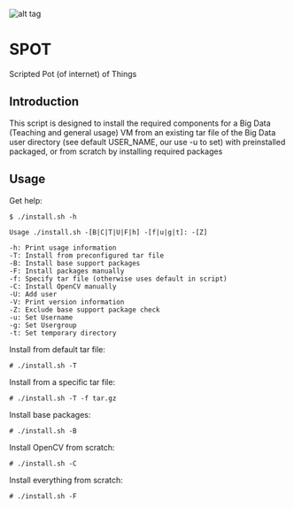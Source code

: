 ![alt tag](https://raw.githubusercontent.com/lateralblast/spot/master/spot.jpg)

SPOT
====

Scripted Pot (of internet) of Things

Introduction
------------

This script is designed to install the required components for a
Big Data (Teaching and general usage) VM from an existing tar file of
the Big Data user directory (see default USER_NAME, our use -u to set)
with preinstalled packaged, or from scratch by installing required packages

Usage
-----

Get help:

```
$ ./install.sh -h

Usage ./install.sh -[B|C|T|U|F|h] -[f|u|g|t]: -[Z]

-h: Print usage information
-T: Install from preconfigured tar file
-B: Install base support packages
-F: Install packages manually
-f: Specify tar file (otherwise uses default in script)
-C: Install OpenCV manually
-U: Add user
-V: Print version information
-Z: Exclude base support package check
-u: Set Username
-g: Set Usergroup
-t: Set temporary directory
```

Install from default tar file:

```
# ./install.sh -T
```

Install from a specific tar file:

```
# ./install.sh -T -f tar.gz
```

Install base packages:

```
# ./install.sh -B
```

Install OpenCV from scratch:

```
# ./install.sh -C
```

Install everything from scratch:

```
# ./install.sh -F
```